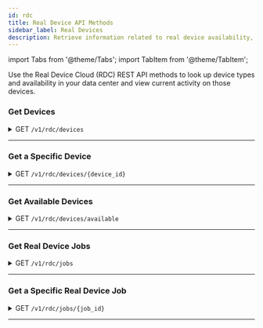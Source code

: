 ```yaml
---
id: rdc
title: Real Device API Methods
sidebar_label: Real Devices
description: Retrieve information related to real device availability, device/platform/browser combinations, and currently running tests.
---
```


import Tabs from '@theme/Tabs';
import TabItem from '@theme/TabItem';

Use the Real Device Cloud (RDC) REST API methods to look up device types and availability in your data center and view current activity on those devices.

### Get Devices

<details><summary><span className="api get">GET</span> <code>/v1/rdc/devices</code></summary>
<p/>

Get the set of real devices located at the data center, as well as the operating system/browser combinations and identifying information for each device.

#### Parameters

This method takes no parameters.

<Tabs
groupId="dc-url"
defaultValue="us"
values={[
{label: 'United States', value: 'us'},
{label: 'Europe', value: 'eu'},
]}>

<TabItem value="us">

```jsx title="Sample Request"
curl --location --request GET 'https://api.us-west-1.saucelabs.com/v1/rdc/devices' \
--header 'Authorization: Basic $SAUCE_USERNAME:$SAUCE_ACCESS_KEY' \
```

</TabItem>

<TabItem value="eu">

```jsx title="Sample Request"
curl --location --request GET 'https://api.eu-central-1.saucelabs.com/v1/rdc/devices' \
--header 'Authorization: Basic $SAUCE_USERNAME:$SAUCE_ACCESS_KEY' \
```

</TabItem>
</Tabs>

#### Responses

<table id="table-api">
<tbody>
  <tr>
    <td><code>200</code></td>
    <td colSpan='2'>Success. Device info returned.</td>
  </tr>
</tbody>
<tbody>
  <tr>
    <td><code>404</code></td>
    <td colSpan='2'>Not found.</td>
  </tr>
</tbody>
</table>

```jsx title="Sample Response"
[
    {
        "abiType": "armeabi-v7a",
        "apiLevel": 23,
        "cpuCores": 4,
        "cpuFrequency": 2300,
        "defaultOrientation": "PORTRAIT",
        "dpi": 440,
        "hasOnScreenButtons": true,
        "id": "HTC_One_M8_real",
        "internalOrientation": "PORTRAIT",
        "internalStorageSize": 16384,
        "isArm": true,
        "isKeyGuardDisabled": false,
        "isPrivate": false,
        "isRooted": false,
        "isTablet": false,
        "manufacturer": [
            "HTC"
        ],
        "modelNumber": "HTC One_M8",
        "name": "HTC One (M8)",
        "os": "ANDROID",
        "osVersion": "6.0",
        "pixelsPerPoint": 1,
        "ramSize": 2048,
        "resolutionHeight": 1920,
        "resolutionWidth": 1080,
        "screenSize": 5.0,
        "sdCardSize": 2048,
        "supportsAppiumWebAppTesting": true,
        "supportsGlobalProxy": false,
        "supportsMinicapSocketConnection": false,
        "supportsMockLocations": true,
        "cpuType": "ARM",
        "deviceFamily": "ANY",
        "dpiName": "xxhdpi",
        "isAlternativeIoEnabled": true,
        "supportsManualWebTesting": true,
        "supportsMultiTouch": true,
        "supportsXcuiTest": true
    },
    {...more devices},
]
```
</details>

---

### Get a Specific Device

<details><summary><span className="api get">GET</span> <code>/v1/rdc/devices/&#123;device_id&#125;</code></summary>
<p/>

Get information about the device specified in the request.

#### Parameters

<table id="table-api">
  <tbody>
    <tr>
     <td><code>device_id</code></td>
     <td><p><small>| PATH | REQUIRED | STRING |</small></p><p>The unique identifier of a device in the Sauce Labs data center. You can look up device IDs using the <a href="#get-devices">Get Devices</a> endpoint.</p></td>
    </tr>
  </tbody>
</table>

<Tabs
groupId="dc-url"
defaultValue="us"
values={[
{label: 'United States', value: 'us'},
{label: 'Europe', value: 'eu'},
]}>

<TabItem value="us">

```jsx title="Sample Request"
curl --location --request GET 'https://api.us-west-1.saucelabs.com/v1/rdc/devices/iPad_Pro_11_14_2018_real' \
--header 'Authorization: Basic $SAUCE_USERNAME:$SAUCE_ACCESS_KEY' \
```

</TabItem>

<TabItem value="eu">

```jsx title="Sample Request"
curl --location --request GET 'https://api.eu-central-1.saucelabs.com/v1/rdc/devices/iPad_Pro_11_14_2018_real' \
--header 'Authorization: Basic $SAUCE_USERNAME:$SAUCE_ACCESS_KEY' \
```

</TabItem>
</Tabs>

#### Responses

<table id="table-api">
<tbody>
  <tr>
    <td><code>200</code></td>
    <td colSpan='2'>Success. Device info returned.</td>
  </tr>
</tbody>
<tbody>
  <tr>
    <td><code>404</code></td>
    <td colSpan='2'>Not found.</td>
  </tr>
</tbody>
</table>

```jsx title="Sample Response"
{
    "abiType": "arm64",
    "apiLevel": 0,
    "cpuCores": 6,
    "cpuFrequency": 2600,
    "defaultOrientation": "LANDSCAPE",
    "dpi": 265,
    "hasOnScreenButtons": true,
    "id": "iPad_Pro_11_14_2018_real",
    "internalOrientation": "LANDSCAPE",
    "internalStorageSize": 65536,
    "isArm": true,
    "isKeyGuardDisabled": false,
    "isPrivate": false,
    "isRooted": false,
    "isTablet": true,
    "manufacturer": [
        "Apple"
    ],
    "modelNumber": "iPad8,1",
    "name": "iPad Pro 11 2018",
    "os": "IOS",
    "osVersion": "14.4.1",
    "pixelsPerPoint": 2,
    "ramSize": 4096,
    "resolutionHeight": 2388,
    "resolutionWidth": 1668,
    "screenSize": 11.0,
    "sdCardSize": 0,
    "supportsAppiumWebAppTesting": true,
    "supportsGlobalProxy": false,
    "supportsMinicapSocketConnection": true,
    "supportsMockLocations": true,
    "cpuType": "ARM",
    "deviceFamily": "IPAD",
    "dpiName": "hdpi",
    "isAlternativeIoEnabled": true,
    "supportsManualWebTesting": true,
    "supportsMultiTouch": true,
    "supportsXcuiTest": true
}
```
</details>

---

### Get Available Devices

<details><summary><span className="api get">GET</span> <code>/v1/rdc/devices/available</code></summary>
<p/>

Returns a list of Device IDs for all devices in the data center that are currently free for testing.

#### Parameters

This method takes no parameters.

<Tabs
groupId="dc-url"
defaultValue="us"
values={[
{label: 'United States', value: 'us'},
{label: 'Europe', value: 'eu'},
]}>

<TabItem value="us">

```jsx title="Sample Request"
curl --location --request GET 'https://api.us-west-1.saucelabs.com/v1/rdc/devices/available' \
--header 'Authorization: Basic $SAUCE_USERNAME:$SAUCE_ACCESS_KEY' \
```

</TabItem>

<TabItem value="eu">

```jsx title="Sample Request"
curl --location --request GET 'https://api.eu-central-1.saucelabs.com/v1/rdc/devicesavailable' \
--header 'Authorization: Basic $SAUCE_USERNAME:$SAUCE_ACCESS_KEY' \
```

</TabItem>
</Tabs>

#### Responses

<table id="table-api">
<tbody>
  <tr>
    <td><code>200</code></td>
    <td colSpan='2'>Success. Device info returned.</td>
  </tr>
</tbody>
<tbody>
  <tr>
    <td><code>404</code></td>
    <td colSpan='2'>Not found.</td>
  </tr>
</tbody>
</table>

```jsx title="Sample Response"
[
    "Google_Pixel_3a_XL_real",
    "Samsung_Galaxy_A5_real",
    "Google_Pixel_4_real_us",
    "iPhone_8_14_4_real_us",
    "iPhone_6_10_3_real",
    "Huawei_P10_real",
    "Samsung_Galaxy_Fold_5G_real_us",
    "iPhone_11_14_4_real_us",
    "iPhone_12_Pro_Max_real_us",
    "iPad_Pro_12_9_2018_real",
    "Samsung_Galaxy_M20_real_us",
    "Samsung_Galaxy_S10_real",
    "Samsung_Galaxy_Tab_S4_real_us",
    "OnePlus_8_real_us",
    "iPad_Mini_2_12_real_us",
    "iPad_mini_2019_real",
    "Samsung_note_5_real_us",
    "iPad_Pro_11_2020_14_real_us",
    "ZTE_Axon_7_real2_us",
    "Essential_PH_1_real",
    "Huawei_P20_Pro_real_us",
    "Samsung_Galaxy_Tab_S_105_real_us",
    "iPod_Touch_6_10_real_us",
    "Samsung_Galaxy_Tab_S3_real",
    "Amazon_Kindle_Fire_HD_7_real_us",
    "OnePlus_5T_real",
    "Sony_Xperia_10_real_us",
    "OnePlus_6_real",
    ...
]
```
</details>

---

### Get Real Device Jobs

<details><summary><span className="api get">GET</span> <code>/v1/rdc/jobs</code></summary>
<p/>

Get a list of jobs that are actively running on real devices in the data center.

#### Parameters

<table id="table-api">
  <tbody>
    <tr>
     <td><code>device_id</code></td>
     <td><p><small>| QUERY | OPTIONAL | INTEGER |</small></p><p>The maximum number of jobs to return.</p></td>
    </tr>
  </tbody>
  <tbody>
    <tr>
     <td><code>offset</code></td>
     <td><p><small>| QUERY | OPTIONAL | INTEGER |</small></p><p>Limit results to those following this index number. Defaults to <code>1</code>.</p></td>
    </tr>
  </tbody>
</table>

<Tabs
groupId="dc-url"
defaultValue="us"
values={[
{label: 'United States', value: 'us'},
{label: 'Europe', value: 'eu'},
]}>

<TabItem value="us">

```jsx title="Sample Request"
curl --location --request GET 'https://api.us-west-1.saucelabs.com/v1/rdc/jobs?limit=5' \
--header 'Authorization: Basic $SAUCE_USERNAME:$SAUCE_ACCESS_KEY' \
```

</TabItem>

<TabItem value="eu">

```jsx title="Sample Request"
curl --location --request GET 'https://api.eu-central-1.saucelabs.com/v1/rdc/jobs?limit=5' \
--header 'Authorization: Basic $SAUCE_USERNAME:$SAUCE_ACCESS_KEY' \
```

</TabItem>
</Tabs>

#### Responses

<table id="table-api">
<tbody>
  <tr>
    <td><code>200</code></td>
    <td colSpan='2'>Success. Device info returned.</td>
  </tr>
</tbody>
<tbody>
  <tr>
    <td><code>404</code></td>
    <td colSpan='2'>Not found.</td>
  </tr>
</tbody>
</table>

```jsx title="Sample Response"
{
    "entities": [
        {
            "assigned_tunnel_id": null,
            "device_type": "real_device",
            "owner_sauce": "walkerlj",
            "consolidated_status": "failed",
            "end_time": 1618283190151,
            "id": "fdb5600685fc4779b394c552293b37da",
            "name": "lockedOutLoginFlow",
            "os": "Android",
            "os_version": "10",
            "device_name": "Samsung Galaxy A30",
            "start_time": 1618283139160,
            "status": "failed",
            "creation_time": 1618283139160,
            "automation_backend": "APPIUM",
            "automated": true
        },
        {...4 more}
    ],
    "metaData": {
        "offset": 1,
        "limit": 5,
        "searchTerm": null,
        "sortDirection": "DESCENDING",
        "moreAvailable": true
    }
}
```
</details>

---

### Get a Specific Real Device Job

<details><summary><span className="api get">GET</span> <code>/v1/rdc/jobs/&#123;job_id&#125;</code></summary>
<p/>

Get information about a specific job running on a real device at the data center.

#### Parameters

<table id="table-api">
  <tbody>
    <tr>
     <td><code>job_id</code></td>
     <td><p><small>| PATH | REQUIRED | STRING |</small></p><p>The unique identifier of a job running on a real device in the data center. You can look up job IDs using the <a href="#get-real-device-jobs">Get Real Device Jobs</a> endpoint.</p></td>
    </tr>
  </tbody>
</table>

<Tabs
groupId="dc-url"
defaultValue="us"
values={[
{label: 'United States', value: 'us'},
{label: 'Europe', value: 'eu'},
]}>

<TabItem value="us">

```jsx title="Sample Request"
curl --location --request GET 'https://api.us-west-1.saucelabs.com/v1/rdc/jobs/293d84fb2f634ff29a750c3f8eaee592' \
--header 'Authorization: Basic $SAUCE_USERNAME:$SAUCE_ACCESS_KEY' \
```

</TabItem>

<TabItem value="eu">

```jsx title="Sample Request"
curl --location --request GET 'https://api.us-west-1.saucelabs.com/v1/rdc/jobs/293d84fb2f634ff29a750c3f8eaee592' \
--header 'Authorization: Basic $SAUCE_USERNAME:$SAUCE_ACCESS_KEY' \
```

</TabItem>
</Tabs>

#### Responses

<table id="table-api">
<tbody>
  <tr>
    <td><code>200</code></td>
    <td colSpan='2'>Success. Device info returned.</td>
  </tr>
</tbody>
<tbody>
  <tr>
    <td><code>404</code></td>
    <td colSpan='2'>Not found.</td>
  </tr>
</tbody>
</table>

```jsx title="Sample Response"
{
    "application_summary": null,
    "assigned_tunnel_id": null,
    "device_type": "real_device",
    "owner_sauce": "walkerlj",
    "automation_backend": "appium",
    "base_config": {},
    "build": null,
    "collects_automator_log": true,
    "consolidated_status": "passed",
    "creation_time": 1618283145280,
    "device_descriptor": {
        "abiType": "arm64-v8a",
        "apiLevel": 23,
        "cpuCores": 4,
        "cpuFrequency": 2100,
        "defaultOrientation": "PORTRAIT",
        "dpi": 577,
        "hasOnScreenButtons": false,
        "id": "Samsung_Galaxy_S6_Edge_Plus_real",
        "internalOrientation": "PORTRAIT",
        "internalStorageSize": 32768,
        "isArm": true,
        "isKeyGuardDisabled": false,
        "isPrivate": false,
        "isRooted": false,
        "isTablet": false,
        "manufacturer": [
            "Samsung"
        ],
        "modelNumber": "G928F",
        "name": "Samsung Galaxy S6 Edge+",
        "os": "ANDROID",
        "osVersion": "6.0.1",
        "pixelsPerPoint": 1,
        "ramSize": 3072,
        "resolutionHeight": 2560,
        "resolutionWidth": 1440,
        "screenSize": 5.1,
        "sdCardSize": 0,
        "supportsAppiumWebAppTesting": true,
        "supportsGlobalProxy": false,
        "supportsMinicapSocketConnection": false,
        "supportsMockLocations": true,
        "cpuType": "ARM",
        "deviceFamily": "ANY",
        "dpiName": "xxxhdpi",
        "isAlternativeIoEnabled": true,
        "supportsManualWebTesting": true,
        "supportsMultiTouch": true,
        "supportsXcuiTest": true
    },
    "end_time": 1618283183147,
    "error": null,
    "id": "293d84fb2f634ff29a750c3f8eaee592",
    "framework_log_url": "https://api.us-west-1.saucelabs.com/v1/rdc/jobs/293d84fb2f634ff29a750c3f8eaee592/appiumLogs",
    "device_log_url": "https://api.us-west-1.saucelabs.com/v1/rdc/jobs/293d84fb2f634ff29a750c3f8eaee592/deviceLogs",
    "requests_url": "https://api.us-west-1.saucelabs.com/v1/rdc/jobs/293d84fb2f634ff29a750c3f8eaee592/appiumRequests",
    "test_cases_url": null,
    "manual": false,
    "modification_time": 1618283183147,
    "name": "validLoginFlow",
    "os": "Android",
    "os_version": "6.0.1",
    "device_name": "Samsung Galaxy S6 Edge+",
    "passed": true,
    "proxied": false,
    "record_screenshots": true,
    "screenshots": [],
    "record_video": true,
    "start_time": 1618283145280,
    "status": "passed",
    "tags": [],
    "video_url": "https://api.us-west-1.saucelabs.com/v1/rdc/jobs/293d84fb2f634ff29a750c3f8eaee592/video.mp4",
    "remote_app_file_url": null,
    "appium_session_id": "c05aa6ff-c0a5-4a99-ba5a-1ced73078a85",
    "device_session_id": null,
    "automated": true
}
```
</details>

---
